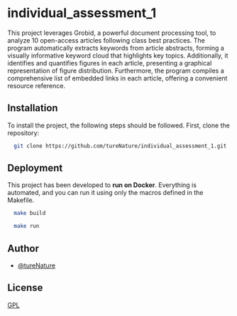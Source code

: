 
# individual_assessment_1

This project leverages Grobid, a powerful document processing tool, to analyze 10 open-access articles following class best practices. The program automatically extracts keywords from article abstracts, forming a visually informative keyword cloud that highlights key topics. Additionally, it identifies and quantifies figures in each article, presenting a graphical representation of figure distribution. Furthermore, the program compiles a comprehensive list of embedded links in each article, offering a convenient resource reference.


## Installation

To install the project, the following steps should be followed. First, clone the repository:

```bash
  git clone https://github.com/tureNature/individual_assessment_1.git
```
    
## Deployment

This project has been developed to **run on Docker**. Everything is automated, and you can run it using only the macros defined in the Makefile.

```bash
  make build
```

```bash
  make run
```

## Author

- [@tureNature](https://www.github.com/tureNature)


## License

[GPL](https://choosealicense.com/licenses/gpl/)

